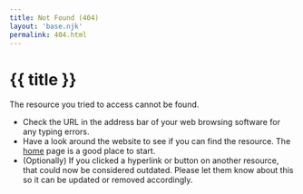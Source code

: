 ```yaml
---
title: Not Found (404)
layout: 'base.njk'
permalink: 404.html
---
```


# {{ title }}

The resource you tried to access cannot be found.

- Check the URL in the address bar of your web browsing software for any typing errors.
- Have a look around the website to see if you can find the resource. The [home](/) page is a good place to start.
- (Optionally) If you clicked a hyperlink or button on another resource, that could now be considered outdated. Please let them know about this so it can be updated or removed accordingly.
